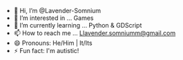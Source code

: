 - 👋 Hi, I’m @Lavender-Somnium
- 👀 I’m interested in ... Games
- 🌱 I’m currently learning ... Python & GDScript
- 📫 How to reach me ... Llavender.somniumm@gmail.com
- 😄 Pronouns: He/Him | It/Its
- ⚡ Fun fact: I'm autistic!

<!---
Lavender-Somnium/Lavender-Somnium is a ✨ special ✨ repository because its `README.md` (this file) appears on your GitHub profile.
You can click the Preview link to take a look at your changes.
--->
